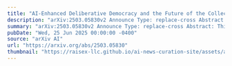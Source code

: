 ```yaml
---
title: "AI-Enhanced Deliberative Democracy and the Future of the Collective Will"
description: "arXiv:2503.05830v2 Announce Type: replace-cross Abstract: This article unpacks the design choices behind longstanding and newly proposed computational frameworks aimed at finding common grounds across collective preferences and examines their potential future impacts, both technically and normatively. It begins by situating AI-assisted preference elicitation within the historical role of opinion polls, emphasizing that preferences are shaped by the decision-making context and are seldom objectively captured. With that caveat in mind, we explore AI-based democratic innovations as discovery tools for fostering reasonable representations of a collective will, sense-making, and agreement-seeking. At the same time, we caution against dangerously misguided uses, such as enabling binding decisions, fostering gradual disempowerment or post-rationalizing political outcomes."
summary: "arXiv:2503.05830v2 Announce Type: replace-cross Abstract: This article unpacks the design choices behind longstanding and newly proposed computational frameworks aimed at finding common grounds across collective preferences and examines their potential future impacts, both technically and normatively. It begins by situating AI-assisted preference elicitation within the historical role of opinion polls, emphasizing that preferences are shaped by the decision-making context and are seldom objectively captured. With that caveat in mind, we explore AI-based democratic innovations as discovery tools for fostering reasonable representations of a collective will, sense-making, and agreement-seeking. At the same time, we caution against dangerously misguided uses, such as enabling binding decisions, fostering gradual disempowerment or post-rationalizing political outcomes."
pubDate: "Wed, 25 Jun 2025 00:00:00 -0400"
source: "arXiv AI"
url: "https://arxiv.org/abs/2503.05830"
thumbnail: "https://raisex-llc.github.io/ai-news-curation-site/assets/arxiv.png"
---
```


